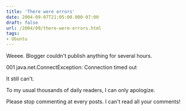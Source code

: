 ```yaml
---
title: 'There were errors'
date: 2004-09-07T21:05:00.000-07:00
draft: false
url: /2004/09/there-were-errors.html
tags: 
- Ubuntu
---
```


Weeee. Blogger couldn't publish anything for several hours.  
  
001 java.net.ConnectException: Connection timed out  
  
It still can't.  
  
To my usual thousands of daily readers, I can only apologize.  
  
Please stop commenting at every posts. I can't read all your comments!